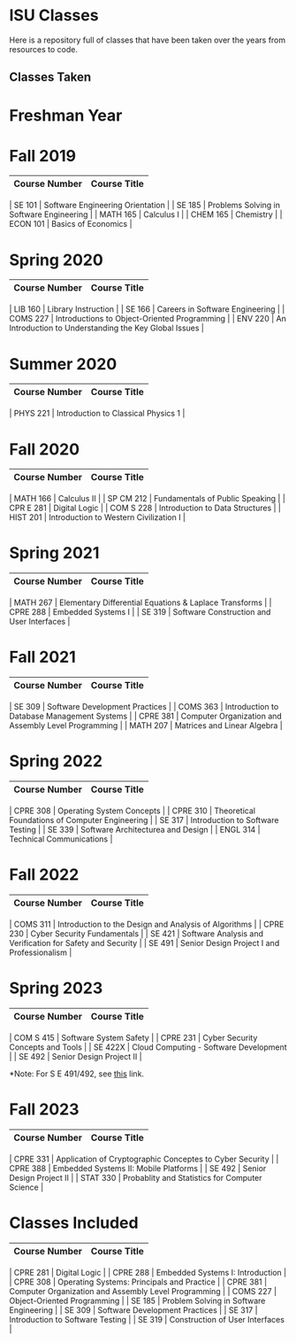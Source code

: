 # ISU Classes
Here is a repository full of classes that have been taken over the years from resources to code.

## Classes Taken

# Freshman Year

# Fall 2019
| Course Number | Course Title |
| :------------- | :----------: | 

| SE 101 | Software Engineering Orientation |
| SE 185 | Problems Solving in Software Engineering |
| MATH 165 | Calculus I |
| CHEM 165 | Chemistry |
| ECON 101 | Basics of Economics |

# Spring 2020
| Course Number | Course Title |
| :------------- | :----------: | 

| LIB 160 | Library Instruction |
| SE 166 | Careers in Software Engineering |
| COMS 227 | Introductions to Object-Oriented Programming |
| ENV 220 | An Introduction to Understanding the Key Global Issues |

# Summer 2020
| Course Number | Course Title |
| :------------- | :----------: | 

| PHYS 221 | Introduction to Classical Physics 1 |

# Fall 2020
| Course Number | Course Title |
| :------------- | :----------: | 

| MATH 166 | Calculus II |
| SP CM 212 | Fundamentals of Public Speaking |
| CPR E 281 | Digital Logic |
| COM S 228 | Introduction to Data Structures |
| HIST 201 | Introduction to Western Civilization I |

# Spring 2021
| Course Number | Course Title |
| :------------- | :----------: | 

| MATH 267 | Elementary Differential Equations & Laplace Transforms |
| CPRE 288 | Embedded Systems I |
| SE 319 | Software Construction and User Interfaces |

# Fall 2021
| Course Number | Course Title |
| :------------- | :----------: | 

| SE 309 | Software Development Practices |
| COMS 363 | Introduction to Database Management Systems |
| CPRE 381 | Computer Organization and Assembly Level Programming |
| MATH 207 | Matrices and Linear Algebra |

# Spring 2022
| Course Number | Course Title |
| :------------- | :----------: | 

| CPRE 308 | Operating System Concepts |
| CPRE 310 | Theoretical Foundations of Computer Engineering |
| SE 317 | Introduction to Software Testing |
| SE 339 | Software Architecturea and Design |
| ENGL 314 | Technical Communications |

# Fall 2022
| Course Number | Course Title |
| :------------- | :----------: | 

| COMS 311 | Introduction to the Design and Analysis of Algorithms |
| CPRE 230 | Cyber Security Fundamentals |
| SE 421 | Software Analysis and Verification for Safety and Security |
| SE 491 | Senior Design Project I and Professionalism |

# Spring 2023
| Course Number | Course Title |
| :------------- | :----------: | 

| COM S 415 | Software System Safety |
| CPRE 231 | Cyber Security Concepts and Tools |
| SE 422X | Cloud Computing - Software Development |
| SE 492 | Senior Design Project II |

*Note: For S E 491/492, see [this](https://sdmay24-10.sd.ece.iastate.edu/) link.

# Fall 2023
| Course Number | Course Title |
| :------------- | :----------: | 

| CPRE 331 | Application of Cryptographic Conceptes to Cyber Security |
| CPRE 388 | Embedded Systems II: Mobile Platforms |
| SE 492 | Senior Design Project II |
| STAT 330 | Probablity and Statistics for Computer Science |

# Classes Included

| Course Number | Course Title |
| :------------- | :----------: | 

| CPRE 281 | Digital Logic |
| CPRE 288 | Embedded Systems I: Introduction |
| CPRE 308 | Operating Systems: Principals and Practice |
| CPRE 381 | Computer Organization and Assembly Level Programming |
| COMS 227 | Object-Oriented Programming |
| SE 185 | Problem Solving in Software Engineering |
| SE 309 | Software Development Practices |
| SE 317 | Introduction to Software Testing |
| SE 319 | Construction of User Interfaces |


